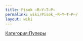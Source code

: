 ```yaml
---
title: Pisok ̶R̶Y̶T̶P̶
permalink: wiki/Pisok_̶R̶Y̶T̶P̶/
layout: wiki
---
```


[Категория:Пуперы](Категория:Пуперы "wikilink")
